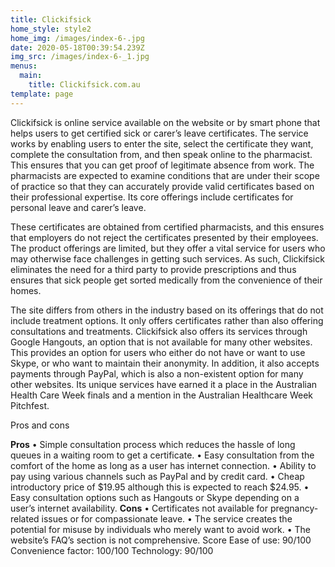 ```yaml
---
title: Clickifsick
home_style: style2
home_img: /images/index-6-.jpg
date: 2020-05-18T00:39:54.239Z
img_src: /images/index-6-_1.jpg
menus:
  main:
    title: Clickifsick.com.au
template: page
---
```

<!--StartFragment-->

Clickifsick is online service available on the website or by smart phone that helps users to get certified sick or carer’s leave certificates. The service works by enabling users to enter the site, select the certificate they want, complete the consultation from, and then speak online to the pharmacist. This ensures that you can get proof of legitimate absence from work. The pharmacists are expected to examine conditions that are under their scope of practice so that they can accurately provide valid certificates based on their professional expertise. Its core offerings include certificates for personal leave and carer’s leave.

These certificates are obtained from certified pharmacists, and this ensures that employers do not reject the certificates presented by their employees. The product offerings are limited, but they offer a vital service for users who may otherwise face challenges in getting such services. As such, Clickifsick eliminates the need for a third party to provide prescriptions and thus ensures that sick people get sorted medically from the convenience of their homes.

The site differs from others in the industry based on its offerings that do not include treatment options. It only offers certificates rather than also offering consultations and treatments. Clickifsick also offers its services through Google Hangouts, an option that is not available for many other websites. This provides an option for users who either do not have or want to use Skype, or who want to maintain their anonymity. In addition, it also accepts payments through PayPal, which is also a non-existent option for many other websites. Its unique services have earned it a place in the Australian Health Care Week finals and a mention in the Australian Healthcare Week Pitchfest.

Pros and cons

**Pros** • Simple consultation process which reduces the hassle of long queues in a waiting room to get a certificate. • Easy consultation from the comfort of the home as long as a user has internet connection. • Ability to pay using various channels such as PayPal and by credit card. • Cheap introductory price of $19.95 although this is expected to reach $24.95. • Easy consultation options such as Hangouts or Skype depending on a user’s internet availability. **Cons** • Certificates not available for pregnancy-related issues or for compassionate leave. • The service creates the potential for misuse by individuals who merely want to avoid work. • The website’s FAQ’s section is not comprehensive. Score Ease of use: 90/100 Convenience factor: 100/100 Technology: 90/100

<!--EndFragment-->